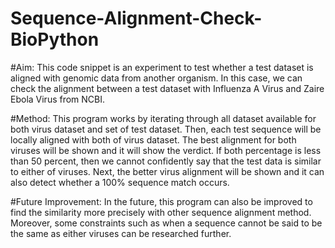 # Sequence-Alignment-Check-BioPython

#Aim:
This code snippet is an experiment to test whether a test dataset is aligned with genomic data from another organism. In this case, we can check the alignment between a test dataset with Influenza A Virus and Zaire Ebola Virus from NCBI.

#Method:
This program works by iterating through all dataset available for both virus dataset and set of test dataset. Then, each test sequence will be locally aligned with both of virus dataset. The best alignment for both viruses will be shown and it will show the verdict. If both percentage is less than 50 percent, then we cannot confidently say that the test data is similar to either of viruses. Next, the better virus alignment will be shown and it can also detect whether a 100% sequence match occurs.

#Future Improvement:
In the future, this program can also be improved to find the similarity more precisely with other sequence alignment method. Moreover, some constraints such as when a sequence cannot be said to be the same as either viruses can be researched further.

